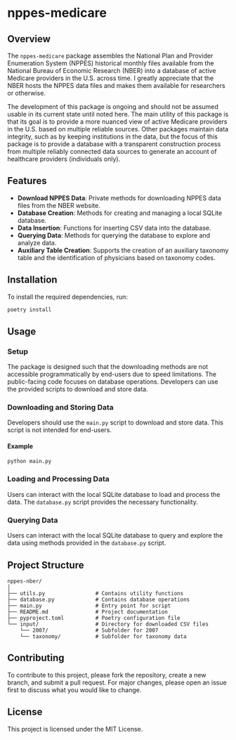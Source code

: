 # nppes-medicare

## Overview
The `nppes-medicare` package assembles the National Plan and Provider Enumeration System (NPPES) historical monthly files available from the National Bureau of Economic Research (NBER) into a database of active Medicare providers in the U.S. across time.
I greatly appreciate that the NBER hosts the NPPES data files and makes them available for researchers or otherwise.

The development of this package is ongoing and should not be assumed usable in its current state until noted here.
The main utility of this package is that its goal is to provide a more nuanced view of active Medicare providers in the U.S. based on multiple reliable sources.
Other packages maintain data integrity, such as by keeping institutions in the data, but the focus of this package is to provide a database with a transparent construction process from multiple reliably connected data sources to generate an account of healthcare providers (individuals only).

## Features
- **Download NPPES Data**: Private methods for downloading NPPES data files from the NBER website.
- **Database Creation**: Methods for creating and managing a local SQLite database.
- **Data Insertion**: Functions for inserting CSV data into the database.
- **Querying Data**: Methods for querying the database to explore and analyze data.
- **Auxiliary Table Creation**: Supports the creation of an auxiliary taxonomy table and the identification of physicians based on taxonomy codes.

## Installation
To install the required dependencies, run:

```sh
poetry install
```

## Usage

### Setup
The package is designed such that the downloading methods are not accessible programmatically by end-users due to speed limitations. The public-facing code focuses on database operations. Developers can use the provided scripts to download and store data.

### Downloading and Storing Data
Developers should use the `main.py` script to download and store data. This script is not intended for end-users.

#### Example
```sh
python main.py
```

### Loading and Processing Data
Users can interact with the local SQLite database to load and process the data. The `database.py` script provides the necessary functionality.

### Querying Data
Users can interact with the local SQLite database to query and explore the data using methods provided in the `database.py` script.

## Project Structure
```plaintext
nppes-nber/
│
├── utils.py                # Contains utility functions
├── database.py             # Contains database operations
├── main.py                 # Entry point for script
├── README.md               # Project documentation
├── pyproject.toml          # Poetry configuration file
└── input/                  # Directory for downloaded CSV files
    └── 2007/               # Subfolder for 2007
    └── taxonomy/           # Subfolder for taxonomy data
```

## Contributing
To contribute to this project, please fork the repository, create a new branch, and submit a pull request. For major changes, please open an issue first to discuss what you would like to change.

## License
This project is licensed under the MIT License.
